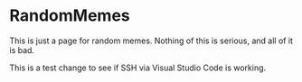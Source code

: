 # RandomMemes

This is just a page for random memes. Nothing of this is serious, and all of it is bad.

This is a test change to see if SSH via Visual Studio Code is working.